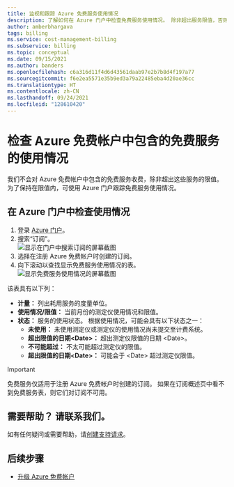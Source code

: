 ```yaml
---
title: 监视和跟踪 Azure 免费服务使用情况
description: 了解如何在 Azure 门户中检查免费服务使用情况。 除非超出服务限值，否则免费帐户中包含的服务不产生任何费用。
author: amberbhargava
tags: billing
ms.service: cost-management-billing
ms.subservice: billing
ms.topic: conceptual
ms.date: 09/15/2021
ms.author: banders
ms.openlocfilehash: c6a316d11f4d6d43561daab97e2b7b8d4f197a77
ms.sourcegitcommit: f6e2ea5571e35b9ed3a79a22485eba4d20ae36cc
ms.translationtype: HT
ms.contentlocale: zh-CN
ms.lasthandoff: 09/24/2021
ms.locfileid: "128610420"
---
```

# <a name="check-usage-of-free-services-included-with-your-azure-free-account"></a>检查 Azure 免费帐户中包含的免费服务的使用情况

我们不会对 Azure 免费帐户中包含的免费服务收费，除非超出这些服务的限值。 为了保持在限值内，可使用 Azure 门户跟踪免费服务使用情况。

## <a name="check-usage-in-the-azure-portal"></a>在 Azure 门户中检查使用情况

1.  登录 [Azure 门户](https://portal.azure.com)。
1.  搜索“订阅”。  
    ![显示在门户中搜索订阅的屏幕截图](./media/check-free-service-usage/billing-search-subscriptions.png)
1.  选择在注册 Azure 免费帐户时创建的订阅。
1.  向下滚动以查找显示免费服务使用情况的表。  
    ![显示免费服务使用情况的屏幕截图](./media/check-free-service-usage/subscription-usage-free-services.png)

该表具有以下列：

* **计量：** 列出耗用服务的度量单位。
* **使用情况/限值：** 当前月份的测定仪使用情况和限值。
* **状态：** 服务的使用状态。 根据使用情况，可能会具有以下状态之一：
  * **未使用：** 未使用测定仪或测定仪的使用情况尚未提交至计费系统。
  * **超出限值的日期\<Date>：** 超出测定仪限值的日期 \<Date>。
  * **不可能超过：** 不太可能超过测定仪的限值。
  * **超出限值的日期\<Date>：** 可能会于 \<Date> 超过测定仪限值。

> [!IMPORTANT]
>
> 免费服务仅适用于注册 Azure 免费帐户时创建的订阅。 如果在订阅概述页中看不到免费服务表，则它们对订阅不可用。

## <a name="need-help-contact-us"></a>需要帮助？ 请联系我们。

如有任何疑问或需要帮助，请[创建支持请求](https://go.microsoft.com/fwlink/?linkid=2083458)。

## <a name="next-steps"></a>后续步骤
- [升级 Azure 免费帐户](upgrade-azure-subscription.md)
